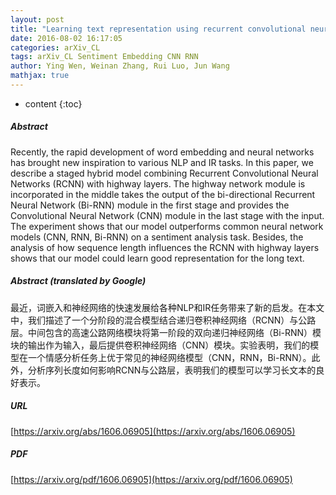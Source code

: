 ```yaml
---
layout: post
title: "Learning text representation using recurrent convolutional neural network with highway layers"
date: 2016-08-02 16:17:05
categories: arXiv_CL
tags: arXiv_CL Sentiment Embedding CNN RNN
author: Ying Wen, Weinan Zhang, Rui Luo, Jun Wang
mathjax: true
---
```


* content
{:toc}

##### Abstract
Recently, the rapid development of word embedding and neural networks has brought new inspiration to various NLP and IR tasks. In this paper, we describe a staged hybrid model combining Recurrent Convolutional Neural Networks (RCNN) with highway layers. The highway network module is incorporated in the middle takes the output of the bi-directional Recurrent Neural Network (Bi-RNN) module in the first stage and provides the Convolutional Neural Network (CNN) module in the last stage with the input. The experiment shows that our model outperforms common neural network models (CNN, RNN, Bi-RNN) on a sentiment analysis task. Besides, the analysis of how sequence length influences the RCNN with highway layers shows that our model could learn good representation for the long text.

##### Abstract (translated by Google)
最近，词嵌入和神经网络的快速发展给各种NLP和IR任务带来了新的启发。在本文中，我们描述了一个分阶段的混合模型结合递归卷积神经网络（RCNN）与公路层。中间包含的高速公路网络模块将第一阶段的双向递归神经网络（Bi-RNN）模块的输出作为输入，最后提供卷积神经网络（CNN）模块。实验表明，我们的模型在一个情感分析任务上优于常见的神经网络模型（CNN，RNN，Bi-RNN）。此外，分析序列长度如何影响RCNN与公路层，表明我们的模型可以学习长文本的良好表示。

##### URL
[https://arxiv.org/abs/1606.06905](https://arxiv.org/abs/1606.06905)

##### PDF
[https://arxiv.org/pdf/1606.06905](https://arxiv.org/pdf/1606.06905)

